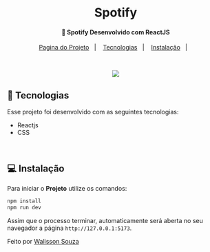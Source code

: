 <h1 align="center">
    Spotify
</h1>

<h4 align="center">
  🚀 Spotify Desenvolvido com ReactJS
</h4>

<p align="center">
  <a href="https://spotify-react-h0cl3gndr-walisson27.vercel.app/">Pagina do Projeto</a>&nbsp;&nbsp;&nbsp;|&nbsp;&nbsp;&nbsp;
  <a href="#rocket-tecnologias">Tecnologias</a>&nbsp;&nbsp;&nbsp;|&nbsp;&nbsp;&nbsp;
  <a href="#-instalação">Instalação</a>&nbsp;&nbsp;&nbsp;|&nbsp;&nbsp;&nbsp;
</p>

<br>

<p align="center">
  <img src="https://user-images.githubusercontent.com/48169247/191550629-e2c1069e-602d-4824-af1f-b50ee90b56f9.png">

</p>

## :rocket: Tecnologias

Esse projeto foi desenvolvido com as seguintes tecnologias:

- Reactjs
- CSS
<br>

## 💻 Instalação

Para iniciar o **Projeto** utilize os comandos:

```bash
npm install
npm run dev
```

Assim que o processo terminar, automaticamente será aberta no seu navegador a página `http://127.0.0.1:5173`.

Feito por [Walisson Souza](https://github.com/walisson27)
